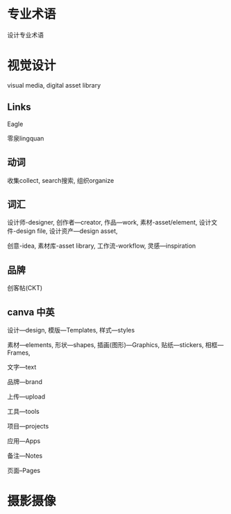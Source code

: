 

# 专业术语

设计专业术语





# 视觉设计

visual media, digital asset library

## Links

Eagle

零泉lingquan

## 动词

收集collect, search搜索, 组织organize

## 词汇

设计师-designer, 创作者—creator, 作品—work, 素材-asset/element, 设计文件-design file, 设计资产—design asset,

创意-idea, 素材库-asset library, 工作流-workflow, 灵感—inspiration







## 品牌 

创客帖(CKT)

## canva 中英

设计—design, 模版—Templates, 样式—styles

素材—elements, 形状—shapes, 插画(图形)—Graphics, 贴纸—stickers, 相框—Frames, 

文字—text

品牌—brand

上传—upload

工具—tools

项目—projects

应用—Apps

备注—Notes

页面–Pages





# 摄影摄像